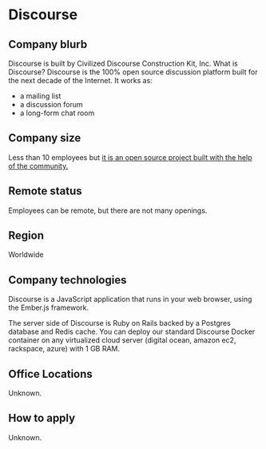# Discourse

## Company blurb

Discourse is built by Civilized Discourse Construction Kit, Inc.
What is Discourse?
Discourse is the 100% open source discussion platform built for the next decade of the Internet. It works as:

* a mailing list
* a discussion forum
* a long-form chat room


## Company size

Less than 10 employees but [it is an open source project built with the help of the community.](https://www.discourse.org/faq/#team)

## Remote status

Employees can be remote, but there are not many openings.

## Region

Worldwide

## Company technologies

Discourse is a JavaScript application that runs in your web browser, using the Ember.js framework.

The server side of Discourse is Ruby on Rails backed by a Postgres database and Redis cache. You can deploy our standard Discourse Docker container on any virtualized cloud server (digital ocean, amazon ec2, rackspace, azure) with 1 GB RAM.

## Office Locations

Unknown.

## How to apply

Unknown.

